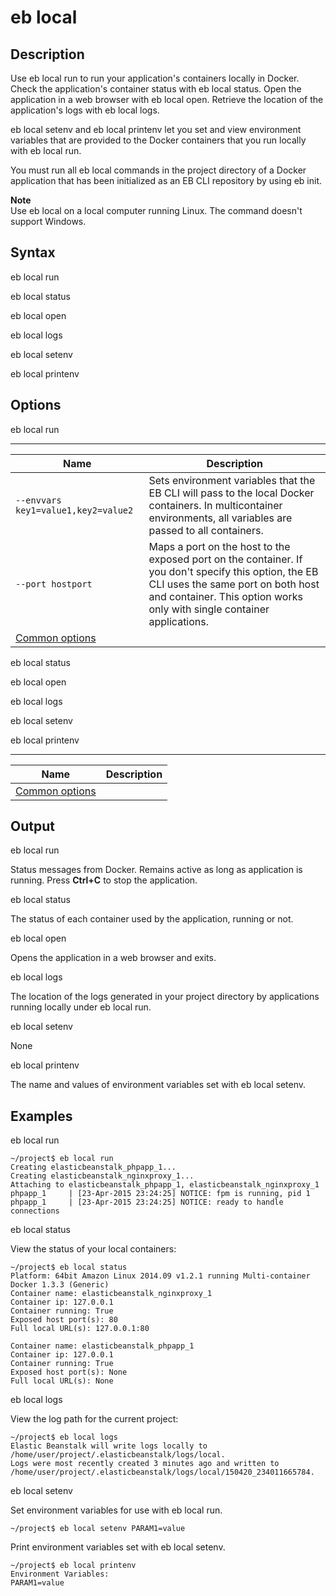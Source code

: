 # eb local<a name="eb3-local"></a>

## Description<a name="eb3-localdescription"></a>

Use eb local run to run your application's containers locally in Docker\. Check the application's container status with eb local status\. Open the application in a web browser with eb local open\. Retrieve the location of the application's logs with eb local logs\.

eb local setenv and eb local printenv let you set and view environment variables that are provided to the Docker containers that you run locally with eb local run\.

You must run all eb local commands in the project directory of a Docker application that has been initialized as an EB CLI repository by using eb init\.

**Note**  
Use eb local on a local computer running Linux\. The command doesn't support Windows\.

## Syntax<a name="eb3-localsyntax"></a>

eb local run

eb local status

eb local open

eb local logs

eb local setenv

eb local printenv

## Options<a name="eb3-localoptions"></a>

eb local run


****  

|  Name  |  Description  | 
| --- | --- | 
|  `--envvars key1=value1,key2=value2`  |  Sets environment variables that the EB CLI will pass to the local Docker containers\. In multicontainer environments, all variables are passed to all containers\.  | 
|  `--port hostport`  |  Maps a port on the host to the exposed port on the container\. If you don't specify this option, the EB CLI uses the same port on both host and container\. This option works only with single container applications\.  | 
|  [Common options](eb3-cmd-options.md)  |  | 

eb local status

eb local open

eb local logs

eb local setenv

eb local printenv


****  

|  Name  |  Description  | 
| --- | --- | 
|  [Common options](eb3-cmd-options.md)  |  | 

## Output<a name="eb3-localoutput"></a>

eb local run

Status messages from Docker\. Remains active as long as application is running\. Press **Ctrl\+C** to stop the application\.

eb local status

The status of each container used by the application, running or not\.

eb local open

Opens the application in a web browser and exits\.

eb local logs

The location of the logs generated in your project directory by applications running locally under eb local run\.

eb local setenv

None

eb local printenv

The name and values of environment variables set with eb local setenv\.

## Examples<a name="eb3-localexamples"></a>

eb local run

```
~/project$ eb local run
Creating elasticbeanstalk_phpapp_1...
Creating elasticbeanstalk_nginxproxy_1...
Attaching to elasticbeanstalk_phpapp_1, elasticbeanstalk_nginxproxy_1
phpapp_1     | [23-Apr-2015 23:24:25] NOTICE: fpm is running, pid 1
phpapp_1     | [23-Apr-2015 23:24:25] NOTICE: ready to handle connections
```

eb local status

View the status of your local containers:

```
~/project$ eb local status
Platform: 64bit Amazon Linux 2014.09 v1.2.1 running Multi-container Docker 1.3.3 (Generic)
Container name: elasticbeanstalk_nginxproxy_1
Container ip: 127.0.0.1
Container running: True
Exposed host port(s): 80
Full local URL(s): 127.0.0.1:80

Container name: elasticbeanstalk_phpapp_1
Container ip: 127.0.0.1
Container running: True
Exposed host port(s): None
Full local URL(s): None
```

eb local logs

View the log path for the current project:

```
~/project$ eb local logs
Elastic Beanstalk will write logs locally to /home/user/project/.elasticbeanstalk/logs/local.
Logs were most recently created 3 minutes ago and written to /home/user/project/.elasticbeanstalk/logs/local/150420_234011665784.
```

eb local setenv

Set environment variables for use with eb local run\.

```
~/project$ eb local setenv PARAM1=value
```

Print environment variables set with eb local setenv\.

```
~/project$ eb local printenv
Environment Variables:
PARAM1=value
```